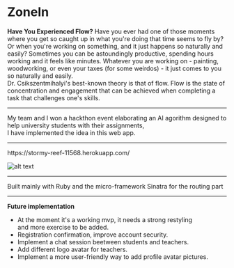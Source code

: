 # ZoneIn

**Have You Experienced Flow?**
Have you ever had one of those moments where you get so caught up in what you're doing that time seems to fly by? Or when you're working on something, and it just happens so naturally and easily? Sometimes you can be astoundingly productive, spending hours working and it feels like minutes. Whatever you are working on - painting, woodworking, or even your taxes (for some weirdos) - it just comes to you so naturally and easily. <br>
Dr. Csikszentmihalyi's best-known theory is that of flow. Flow is the state of concentration and engagement that can be achieved when completing a task that challenges one's skills.<br>
<hr>
My team and I won a hackthon event elaborating an AI agorithm designed to help university students with their assignments,<br> I have implemented the idea in this web app.<br>
<hr>
https://stormy-reef-11568.herokuapp.com/

![alt text](https://steemitimages.com/p/X37EMQ9WSwsJew5Q7fLcXmJJQNntLfq8EpuwSJuvS3hAsnjur7wy29eGvQLC3VxypZrru4of4eiRf4mA6SNg32YriNNqL8ZPhDD1Q?format=match&mode=fit)

<hr>
Built mainly with Ruby and the micro-framework Sinatra for the routing part 

<hr>

**Future implementation** 

  * At the moment it's a working mvp, it needs a strong restyling <br>
    and more exercise to be added.
  * Registration confirmation, improve account security.
  * Implement a chat session beetween students and teachers.
  * Add different logo avatar for teachers.
  * Implement a more user-friendly way to add profile avatar pictures.
